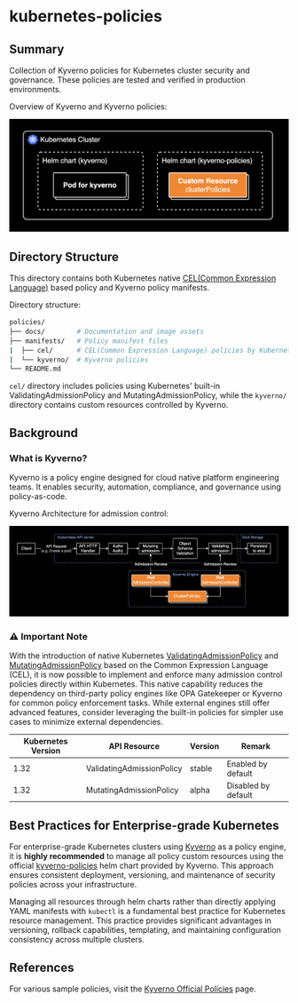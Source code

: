 # kubernetes-policies

## Summary

Collection of Kyverno policies for Kubernetes cluster security and governance. These policies are tested and verified in production environments.

Overview of Kyverno and Kyverno policies:

![kyverno and kyverno policies](./docs/1.png)

## Directory Structure

This directory contains both Kubernetes native [CEL(Common Expression Language)](cel) based policy and Kyverno policy manifests.

Directory structure:

```bash
policies/
├── docs/        # Documentation and image assets
├── manifests/   # Policy manifest files
|  ├── cel/      # CEL(Common Expression Language) policies by Kubernetes native API
|  └── kyverno/  # Kyverno policies
└── README.md
```

`cel/` directory includes policies using Kubernetes' built-in ValidatingAdmissionPolicy and MutatingAdmissionPolicy, while the `kyverno/` directory contains custom resources controlled by Kyverno.

## Background

### What is Kyverno?

Kyverno is a policy engine designed for cloud native platform engineering teams. It enables security, automation, compliance, and governance using policy-as-code.

Kyverno Architecture for admission control:

![Kyverno architecture](./docs/2.png)

### ⚠️ Important Note

With the introduction of native Kubernetes [ValidatingAdmissionPolicy](https://kubernetes.io/docs/reference/access-authn-authz/validating-admission-policy/) and [MutatingAdmissionPolicy](https://kubernetes.io/docs/reference/access-authn-authz/mutating-admission-policy/) based on the Common Expression Language (CEL), it is now possible to implement and enforce many admission control policies directly within Kubernetes. This native capability reduces the dependency on third-party policy engines like OPA Gatekeeper or Kyverno for common policy enforcement tasks. While external engines still offer advanced features, consider leveraging the built-in policies for simpler use cases to minimize external dependencies.

| Kubernetes Version | API Resource | Version | Remark |
| ------------------ | ------------ | ------- | ------ |
| 1.32               | ValidatingAdmissionPolicy | stable | Enabled by default |
| 1.32               | MutatingAdmissionPolicy | alpha | Disabled by default |

## Best Practices for Enterprise-grade Kubernetes

For enterprise-grade Kubernetes clusters using [Kyverno](https://github.com/kyverno/kyverno) as a policy engine, it is **highly recommended** to manage all policy custom resources using the official [kyverno-policies](https://github.com/kyverno/kyverno/tree/main/charts/kyverno-policies) helm chart provided by Kyverno. This approach ensures consistent deployment, versioning, and maintenance of security policies across your infrastructure.

Managing all resources through helm charts rather than directly applying YAML manifests with `kubectl` is a fundamental best practice for Kubernetes resource management. This practice provides significant advantages in versioning, rollback capabilities, templating, and maintaining configuration consistency across multiple clusters.

## References

For various sample policies, visit the [Kyverno Official Policies][kyverno-policies] page.

[kyverno-policies]: https://kyverno.io/policies
[cel]: https://kubernetes.io/docs/reference/using-api/cel/